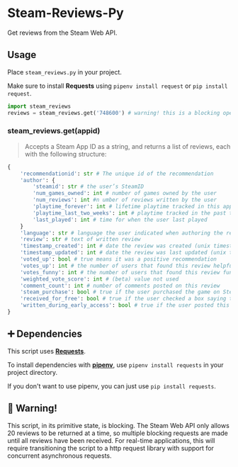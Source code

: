 # Steam-Reviews-Py
Get reviews from the Steam Web API.

## Usage
Place `steam_reviews.py` in your project.

Make sure to install **Requests** using `pipenv install request` or `pip install request`.
```Python
import steam_reviews
reviews = steam_reviews.get('748600') # warning! this is a blocking operation!
```

### steam_reviews.get(appid)
> Accepts a Steam App ID as a string, and returns a list of reviews, each with the following structure:
```Python
{
    'recommendationid': str # The unique id of the recommendation
    'author': {
        'steamid': str # the user’s SteamID
        'num_games_owned': int # number of games owned by the user
        'num_reviews': int #n umber of reviews written by the user
        'playtime_forever': int # lifetime playtime tracked in this app
        'playtime_last_two_weeks': int # playtime tracked in the past two weeks for this app
        'last_played': int # time for when the user last played
    }
    'language': str # language the user indicated when authoring the review
    'review': str # text of written review
    'timestamp_created': int # date the review was created (unix timestamp)
    'timestamp_updated': int # date the review was last updated (unix timestamp)
    'voted_up': bool # true means it was a positive recommendation
    'votes_up': int # the number of users that found this review helpful
    'votes_funny': int # the number of users that found this review funny
    'weighted_vote_score': int # (beta) value not used
    'comment_count': int # number of comments posted on this review
    'steam_purchase': bool # true if the user purchased the game on Steam
    'received_for_free': bool # true if the user checked a box saying they got the app for free
    'written_during_early_access': bool # true if the user posted this review while the game was in Early Access
}
```

## :heavy_plus_sign: Dependencies
This script uses **[Requests](http://docs.python-requests.org/en/latest/user/install/#install)**.

To install dependencies with **[pipenv](http://docs.python-guide.org/en/latest/dev/virtualenvs/#virtualenvironments-ref)**, use `pipenv install requests` in your project directory.

If you don't want to use pipenv, you can just use `pip install requests`.

## :children_crossing: Warning!
This script, in its primitive state, is blocking. The Steam Web API only allows 20 reviews to be returned at a time, so multiple blocking requests are made until all reviews have been received. For real-time applications, this will require transitioning the script to a http request library with support for concurrent asynchronous requests.
